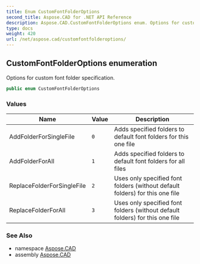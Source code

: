 ```yaml
---
title: Enum CustomFontFolderOptions
second_title: Aspose.CAD for .NET API Reference
description: Aspose.CAD.CustomFontFolderOptions enum. Options for custom font folder specification
type: docs
weight: 420
url: /net/aspose.cad/customfontfolderoptions/
---
```

## CustomFontFolderOptions enumeration

Options for custom font folder specification.

```csharp
public enum CustomFontFolderOptions
```

### Values

| Name | Value | Description |
| --- | --- | --- |
| AddFolderForSingleFile | `0` | Adds specified folders to default font folders for this one file |
| AddFolderForAll | `1` | Adds specified folders to default font folders for all files |
| ReplaceFolderForSingleFile | `2` | Uses only specified font folders (without default folders) for this one file |
| ReplaceFolderForAll | `3` | Uses only specified font folders (without default folders) for this one file |

### See Also

* namespace [Aspose.CAD](../../aspose.cad/)
* assembly [Aspose.CAD](../../)



